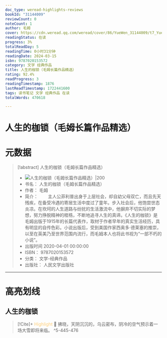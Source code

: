 ```yaml
---
doc_type: weread-highlights-reviews
bookId: "31144009"
reviewCount: 0
noteCount: 1
author: 毛姆
cover: https://cdn.weread.qq.com/weread/cover/86/YueWen_31144009/t7_YueWen_31144009.jpg
readingStatus: 在读
progress: 3%
totalReadDay: 5
readingTime: 0小时31分钟
readingDate: 2024-03-15
isbn: 9787020153572
category: 文学 经典作品
title: 人生的枷锁（毛姆长篇作品精选）
rating: 92.4%
readProgress: 3
readingTimestamp: 1876
lastReadTimestamp: 1722441600
tags: 读书笔记 文学 经典作品 在读
totalWords: 470618

---
```


# 人生的枷锁（毛姆长篇作品精选）

# 元数据
> [!abstract] 人生的枷锁（毛姆长篇作品精选）
> - ![ 人生的枷锁（毛姆长篇作品精选）|200](https://cdn.weread.qq.com/weread/cover/86/YueWen_31144009/t7_YueWen_31144009.jpg)
> - 书名： 人生的枷锁（毛姆长篇作品精选）
> - 作者： 毛姆
> - 简介： 　　主人公菲利普出身于上层社会，却自幼父母双亡，而且先天残疾，在备受冷遇的寄居生活中度过了童年。步入社会后，他饱尝世态炎凉。在坎坷的人生道路与纷扰的生活激流中，他摒弃不切实际的梦想，努力挣脱精神的桎梏，不断地追寻人生的真谛。《人生的枷锁》是毛姆出版于1915年的长篇代表作，取材于作者早年的真实生活经历，具有明显的自传色彩。小说出版后，受到美国作家西奥多·德莱塞的推崇，以至在英美乃至世界范围内流行，而毛姆本人也将此书视为“一部不朽的小说”。
> - 出版时间 2020-04-01 00:00:00
> - ISBN： 9787020153572
> - 分类： 文学-经典作品
> - 出版社： 人民文学出版社



---

# 高亮划线

## 人生的枷锁

> [!Cite]+ <span style="color: #ffce78;">Highlight</span>
> 📌 拂晓，天阴沉沉的，乌云密布，阴冷的空气预示着一场大雪即将来临。
> ^5-445-476

